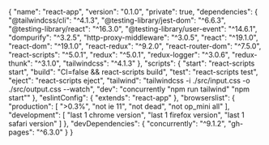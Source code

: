 {
  "name": "react-app",
  "version": "0.1.0",
  "private": true,
  "dependencies": {
    "@tailwindcss/cli": "^4.1.3",
    "@testing-library/jest-dom": "^6.6.3",
    "@testing-library/react": "^16.3.0",
    "@testing-library/user-event": "^14.6.1",
    "dompurify": "^3.2.5",
    "http-proxy-middleware": "^3.0.5",
    "react": "^19.1.0",
    "react-dom": "^19.1.0",
    "react-redux": "^9.2.0",
    "react-router-dom": "^7.5.0",
    "react-scripts": "^5.0.1",
    "redux": "^5.0.1",
    "redux-logger": "^3.0.6",
    "redux-thunk": "^3.1.0",
    "tailwindcss": "^4.1.3"
  },
  "scripts": {
    "start": "react-scripts start",
    "build": "CI=false && react-scripts build",
    "test": "react-scripts test",
    "eject": "react-scripts eject",
    "tailwind": "tailwindcss -i ./src/input.css -o ./src/output.css --watch",
    "dev": "concurrently \"npm run tailwind\" \"npm start\""
  },
  "eslintConfig": {
    "extends": "react-app"
  },
  "browserslist": {
    "production": [
      ">0.3%",
      "not ie 11",
      "not dead",
      "not op_mini all"
    ],
    "development": [
      "last 1 chrome version",
      "last 1 firefox version",
      "last 1 safari version"
    ]
  },
  "devDependencies": {
    "concurrently": "^9.1.2",
    "gh-pages": "^6.3.0"
  }
}

